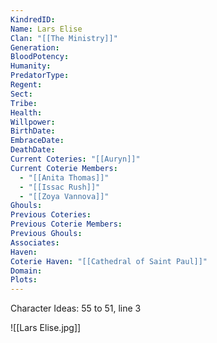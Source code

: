 ```yaml
---
KindredID: 
Name: Lars Elise
Clan: "[[The Ministry]]"
Generation: 
BloodPotency: 
Humanity: 
PredatorType: 
Regent: 
Sect: 
Tribe: 
Health: 
Willpower: 
BirthDate: 
EmbraceDate: 
DeathDate: 
Current Coteries: "[[Auryn]]"
Current Coterie Members:
  - "[[Anita Thomas]]"
  - "[[Issac Rush]]"
  - "[[Zoya Vannova]]"
Ghouls: 
Previous Coteries: 
Previous Coterie Members: 
Previous Ghouls: 
Associates: 
Haven: 
Coterie Haven: "[[Cathedral of Saint Paul]]"
Domain: 
Plots:
---
```


Character Ideas: 
55 to 51, line 3



![[Lars Elise.jpg]]